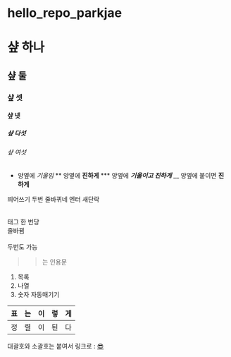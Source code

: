 # hello_repo_parkjae

# 샾 하나
## 샾 둘
### 샾 셋
#### 샾 넷
##### 샾 다섯
###### 샾 여섯

* 양옆에 *기울임*
** 양옆에 **진하게**
*** 양옆에 ***기울이고 진하게***
__ 양옆에 붙이면 __진하게__

띄어쓰기 두번  줄바뀌네
엔터 새단락

<br/> 태그 한 번당 <br/>줄바뀜 <br/><br/> 두번도 가능


> >는 인용문

1. 목록
2. 나열
3. 숫자 자동매기기

|표|는|이|렇|게|
|:---|:---:|---:|:---|:---:|
|정|렬|이|된|다|

대괄호와 소괄호는 붙여서 링크로 : [😎](https://github.com/INU-Fake-Developers/INU-Fake-Developers)
